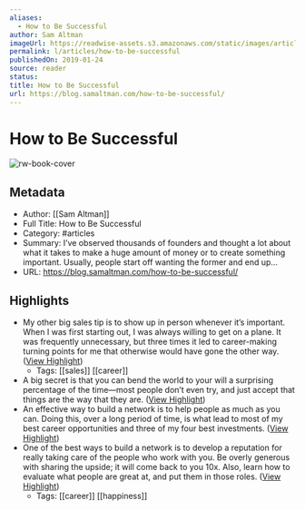 ```yaml
---
aliases:
  - How to Be Successful
author: Sam Altman
imageUrl: https://readwise-assets.s3.amazonaws.com/static/images/article3.5c705a01b476.png
permalink: l/articles/how-to-be-successful
publishedOn: 2019-01-24
source: reader
status: 
title: How to Be Successful
url: https://blog.samaltman.com/how-to-be-successful/
---
```

# How to Be Successful

![rw-book-cover](https://readwise-assets.s3.amazonaws.com/static/images/article3.5c705a01b476.png)

## Metadata

- Author: [[Sam Altman]]
- Full Title: How to Be Successful
- Category: #articles
- Summary: I’ve observed thousands of founders and thought a lot about what it takes to make a huge amount of money or to create something important. Usually, people start off wanting the former and end up…
- URL: https://blog.samaltman.com/how-to-be-successful/

## Highlights

- My other big sales tip is to show up in person whenever it’s important. When I was first starting out, I was always willing to get on a plane. It was frequently unnecessary, but three times it led to career-making turning points for me that otherwise would have gone the other way. ([View Highlight](https://read.readwise.io/read/01h98njgxxxgwjac00xx9zczv0))
    - Tags: [[sales]] [[career]]
- A big secret is that you can bend the world to your will a surprising percentage of the time—most people don’t even try, and just accept that things are the way that they are. ([View Highlight](https://read.readwise.io/read/01h98nnrdj2k63gfsdzb89fp1e))
- An effective way to build a network is to help people as much as you can. Doing this, over a long period of time, is what lead to most of my best career opportunities and three of my four best investments. ([View Highlight](https://read.readwise.io/read/01h98nr230yejm1zegzsbf30t1))
- One of the best ways to build a network is to develop a reputation for really taking care of the people who work with you. Be overly generous with sharing the upside; it will come back to you 10x. Also, learn how to evaluate what people are great at, and put them in those roles. ([View Highlight](https://read.readwise.io/read/01h98nrkzx0g4mhxdhv0rjxzza))
    - Tags: [[career]] [[happiness]]
